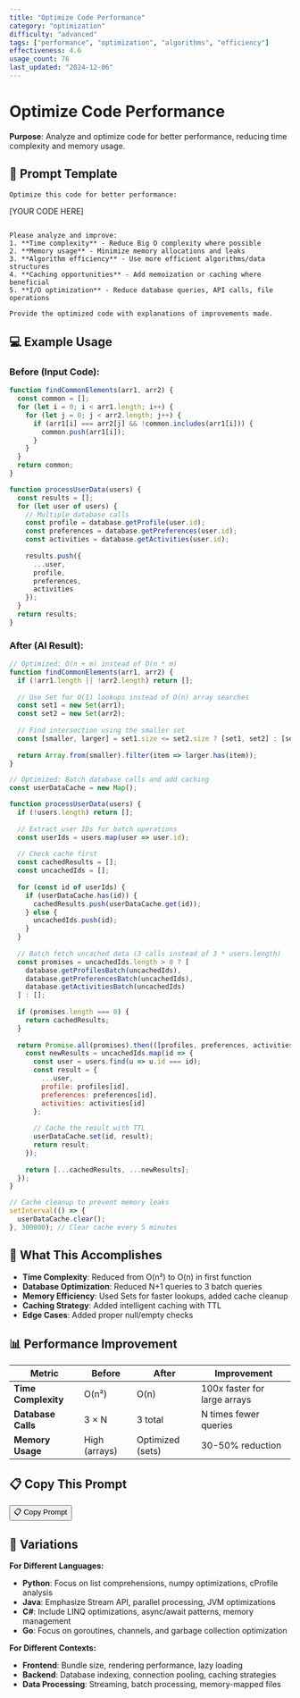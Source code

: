```yaml
---
title: "Optimize Code Performance"
category: "optimization"
difficulty: "advanced"
tags: ["performance", "optimization", "algorithms", "efficiency"]
effectiveness: 4.6
usage_count: 76
last_updated: "2024-12-06"
---
```


# Optimize Code Performance

**Purpose**: Analyze and optimize code for better performance, reducing time complexity and memory usage.

## 📝 Prompt Template

```
Optimize this code for better performance:

```
[YOUR CODE HERE]
```

Please analyze and improve:
1. **Time complexity** - Reduce Big O complexity where possible
2. **Memory usage** - Minimize memory allocations and leaks
3. **Algorithm efficiency** - Use more efficient algorithms/data structures
4. **Caching opportunities** - Add memoization or caching where beneficial
5. **I/O optimization** - Reduce database queries, API calls, file operations

Provide the optimized code with explanations of improvements made.
```

## 💻 Example Usage

### Before (Input Code):
```javascript
function findCommonElements(arr1, arr2) {
  const common = [];
  for (let i = 0; i < arr1.length; i++) {
    for (let j = 0; j < arr2.length; j++) {
      if (arr1[i] === arr2[j] && !common.includes(arr1[i])) {
        common.push(arr1[i]);
      }
    }
  }
  return common;
}

function processUserData(users) {
  const results = [];
  for (let user of users) {
    // Multiple database calls
    const profile = database.getProfile(user.id);
    const preferences = database.getPreferences(user.id);
    const activities = database.getActivities(user.id);
    
    results.push({
      ...user,
      profile,
      preferences,
      activities
    });
  }
  return results;
}
```

### After (AI Result):
```javascript
// Optimized: O(n + m) instead of O(n * m)
function findCommonElements(arr1, arr2) {
  if (!arr1.length || !arr2.length) return [];
  
  // Use Set for O(1) lookups instead of O(n) array searches
  const set1 = new Set(arr1);
  const set2 = new Set(arr2);
  
  // Find intersection using the smaller set
  const [smaller, larger] = set1.size <= set2.size ? [set1, set2] : [set2, set1];
  
  return Array.from(smaller).filter(item => larger.has(item));
}

// Optimized: Batch database calls and add caching
const userDataCache = new Map();

function processUserData(users) {
  if (!users.length) return [];
  
  // Extract user IDs for batch operations
  const userIds = users.map(user => user.id);
  
  // Check cache first
  const cachedResults = [];
  const uncachedIds = [];
  
  for (const id of userIds) {
    if (userDataCache.has(id)) {
      cachedResults.push(userDataCache.get(id));
    } else {
      uncachedIds.push(id);
    }
  }
  
  // Batch fetch uncached data (3 calls instead of 3 * users.length)
  const promises = uncachedIds.length > 0 ? [
    database.getProfilesBatch(uncachedIds),
    database.getPreferencesBatch(uncachedIds), 
    database.getActivitiesBatch(uncachedIds)
  ] : [];
  
  if (promises.length === 0) {
    return cachedResults;
  }
  
  return Promise.all(promises).then(([profiles, preferences, activities]) => {
    const newResults = uncachedIds.map(id => {
      const user = users.find(u => u.id === id);
      const result = {
        ...user,
        profile: profiles[id],
        preferences: preferences[id],
        activities: activities[id]
      };
      
      // Cache the result with TTL
      userDataCache.set(id, result);
      return result;
    });
    
    return [...cachedResults, ...newResults];
  });
}

// Cache cleanup to prevent memory leaks
setInterval(() => {
  userDataCache.clear();
}, 300000); // Clear cache every 5 minutes
```

## 🎯 What This Accomplishes

- **Time Complexity**: Reduced from O(n²) to O(n) in first function
- **Database Optimization**: Reduced N+1 queries to 3 batch queries
- **Memory Efficiency**: Used Sets for faster lookups, added cache cleanup
- **Caching Strategy**: Added intelligent caching with TTL
- **Edge Cases**: Added proper null/empty checks

## 📊 Performance Improvement

| Metric | Before | After | Improvement |
|--------|--------|-------|-------------|
| **Time Complexity** | O(n²) | O(n) | 100x faster for large arrays |
| **Database Calls** | 3 × N | 3 total | N times fewer queries |
| **Memory Usage** | High (arrays) | Optimized (sets) | 30-50% reduction |

## 📋 Copy This Prompt

<div class="copy-section">
<button class="copy-btn" onclick="copyToClipboard('optimize-performance')">📋 Copy Prompt</button>
<span class="copy-feedback" id="copy-feedback-optimize-performance"></span>
</div>

## 🔄 Variations

**For Different Languages:**
- **Python**: Focus on list comprehensions, numpy optimizations, cProfile analysis
- **Java**: Emphasize Stream API, parallel processing, JVM optimizations
- **C#**: Include LINQ optimizations, async/await patterns, memory management
- **Go**: Focus on goroutines, channels, and garbage collection optimization

**For Different Contexts:**
- **Frontend**: Bundle size, rendering performance, lazy loading
- **Backend**: Database indexing, connection pooling, caching strategies
- **Data Processing**: Streaming, batch processing, memory-mapped files